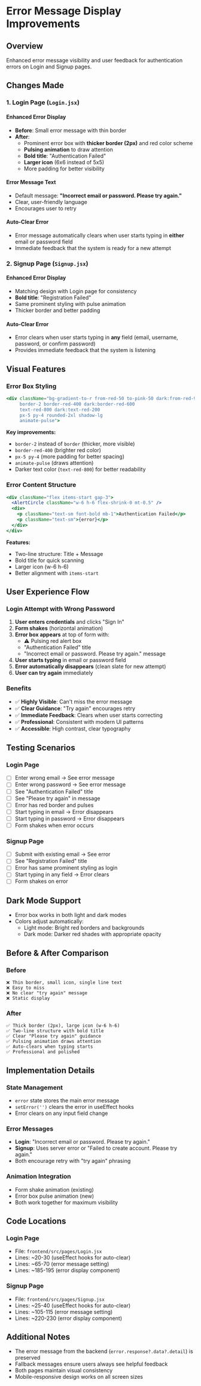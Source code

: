 # Error Message Display Improvements

## Overview
Enhanced error message visibility and user feedback for authentication errors on Login and Signup pages.

## Changes Made

### 1. **Login Page (`Login.jsx`)**

#### Enhanced Error Display
- **Before**: Small error message with thin border
- **After**: 
  - Prominent error box with **thicker border (2px)** and red color scheme
  - **Pulsing animation** to draw attention
  - **Bold title**: "Authentication Failed"
  - **Larger icon** (6x6 instead of 5x5)
  - More padding for better visibility

#### Error Message Text
- Default message: **"Incorrect email or password. Please try again."**
- Clear, user-friendly language
- Encourages user to retry

#### Auto-Clear Error
- Error message automatically clears when user starts typing in **either** email or password field
- Immediate feedback that the system is ready for a new attempt

### 2. **Signup Page (`Signup.jsx`)**

#### Enhanced Error Display
- Matching design with Login page for consistency
- **Bold title**: "Registration Failed"
- Same prominent styling with pulse animation
- Thicker border and better padding

#### Auto-Clear Error
- Error clears when user starts typing in **any** field (email, username, password, or confirm password)
- Provides immediate feedback that the system is listening

## Visual Features

### Error Box Styling
```jsx
<div className="bg-gradient-to-r from-red-50 to-pink-50 dark:from-red-900/20 dark:to-pink-900/20 
     border-2 border-red-400 dark:border-red-600 
     text-red-800 dark:text-red-200 
     px-5 py-4 rounded-2xl shadow-lg 
     animate-pulse">
```

**Key improvements:**
- `border-2` instead of `border` (thicker, more visible)
- `border-red-400` (brighter red color)
- `px-5 py-4` (more padding for better spacing)
- `animate-pulse` (draws attention)
- Darker text color (`text-red-800`) for better readability

### Error Content Structure
```jsx
<div className="flex items-start gap-3">
  <AlertCircle className="w-6 h-6 flex-shrink-0 mt-0.5" />
  <div>
    <p className="text-sm font-bold mb-1">Authentication Failed</p>
    <p className="text-sm">{error}</p>
  </div>
</div>
```

**Features:**
- Two-line structure: Title + Message
- Bold title for quick scanning
- Larger icon (w-6 h-6)
- Better alignment with `items-start`

## User Experience Flow

### Login Attempt with Wrong Password

1. **User enters credentials** and clicks "Sign In"
2. **Form shakes** (horizontal animation)
3. **Error box appears** at top of form with:
   - ⚠️ Pulsing red alert box
   - "Authentication Failed" title
   - "Incorrect email or password. Please try again." message
4. **User starts typing** in email or password field
5. **Error automatically disappears** (clean slate for new attempt)
6. **User can try again** immediately

### Benefits
- ✅ **Highly Visible**: Can't miss the error message
- ✅ **Clear Guidance**: "Try again" encourages retry
- ✅ **Immediate Feedback**: Clears when user starts correcting
- ✅ **Professional**: Consistent with modern UI patterns
- ✅ **Accessible**: High contrast, clear typography

## Testing Scenarios

### Login Page
- [ ] Enter wrong email → See error message
- [ ] Enter wrong password → See error message
- [ ] See "Authentication Failed" title
- [ ] See "Please try again" in message
- [ ] Error has red border and pulses
- [ ] Start typing in email → Error disappears
- [ ] Start typing in password → Error disappears
- [ ] Form shakes when error occurs

### Signup Page
- [ ] Submit with existing email → See error
- [ ] See "Registration Failed" title
- [ ] Error has same prominent styling as login
- [ ] Start typing in any field → Error clears
- [ ] Form shakes on error

## Dark Mode Support
- Error box works in both light and dark modes
- Colors adjust automatically:
  - Light mode: Bright red borders and backgrounds
  - Dark mode: Darker red shades with appropriate opacity

## Before & After Comparison

### Before
```
❌ Thin border, small icon, single line text
❌ Easy to miss
❌ No clear "try again" message
❌ Static display
```

### After
```
✅ Thick border (2px), large icon (w-6 h-6)
✅ Two-line structure with bold title
✅ Clear "Please try again" guidance
✅ Pulsing animation draws attention
✅ Auto-clears when typing starts
✅ Professional and polished
```

## Implementation Details

### State Management
- `error` state stores the main error message
- `setError('')` clears the error in useEffect hooks
- Error clears on any input field change

### Error Messages
- **Login**: "Incorrect email or password. Please try again."
- **Signup**: Uses server error or "Failed to create account. Please try again."
- Both encourage retry with "try again" phrasing

### Animation Integration
- Form shake animation (existing)
- Error box pulse animation (new)
- Both work together for maximum visibility

## Code Locations

### Login Page
- File: `frontend/src/pages/Login.jsx`
- Lines: ~20-30 (useEffect hooks for auto-clear)
- Lines: ~65-70 (error message setting)
- Lines: ~185-195 (error display component)

### Signup Page
- File: `frontend/src/pages/Signup.jsx`
- Lines: ~25-40 (useEffect hooks for auto-clear)
- Lines: ~105-115 (error message setting)
- Lines: ~220-230 (error display component)

## Additional Notes

- The error message from the backend (`error.response?.data?.detail`) is preserved
- Fallback messages ensure users always see helpful feedback
- Both pages maintain visual consistency
- Mobile-responsive design works on all screen sizes
